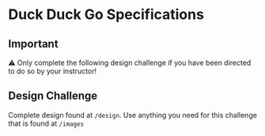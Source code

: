 # Duck Duck Go Specifications

## Important

⚠️ Only complete the following design challenge if you have been directed to do so by your
instructor!

## Design Challenge

Complete design found at `/design`. Use anything you need for this challenge that is found
at `/images`

